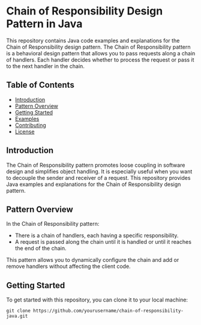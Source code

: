 # Chain of Responsibility Design Pattern in Java

This repository contains Java code examples and explanations for the Chain of Responsibility design pattern. The Chain of Responsibility pattern is a behavioral design pattern that allows you to pass requests along a chain of handlers. Each handler decides whether to process the request or pass it to the next handler in the chain.

## Table of Contents

- [Introduction](#introduction)
- [Pattern Overview](#pattern-overview)
- [Getting Started](#getting-started)
- [Examples](#examples)
- [Contributing](#contributing)
- [License](#license)

## Introduction

The Chain of Responsibility pattern promotes loose coupling in software design and simplifies object handling. It is especially useful when you want to decouple the sender and receiver of a request. This repository provides Java examples and explanations for the Chain of Responsibility design pattern.

## Pattern Overview

In the Chain of Responsibility pattern:

- There is a chain of handlers, each having a specific responsibility.
- A request is passed along the chain until it is handled or until it reaches the end of the chain.

This pattern allows you to dynamically configure the chain and add or remove handlers without affecting the client code.

## Getting Started

To get started with this repository, you can clone it to your local machine:

```shell
git clone https://github.com/yourusername/chain-of-responsibility-java.git
